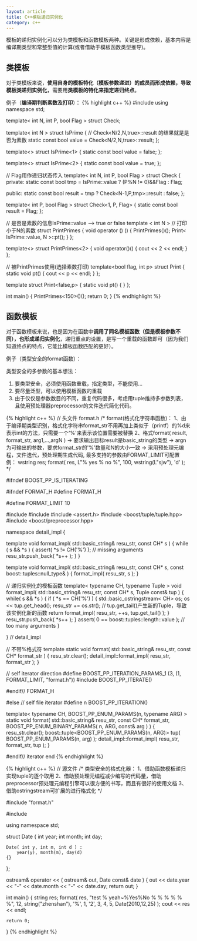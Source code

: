 ```yaml
---
layout: article
title: C++模板递归实例化
category: c++
---
```

模板的递归实例化可以分为类模板和函数模板两种。关键是形成依赖，基本内容是编译期类型和常整型值的计算(或者借助于模板函数类型推导)。
 
## 类模板
对于类模板来说，**使用自身的模板特化（模板参数递进）的成员而形成依赖，导致模板类递归实例化**，需要用**类模板的特化来指定递归终点**。
 
例子（**编译期判断素数及打印**）：
{% highlight c++ %}
#include <iostream>
using namespace std;
 
template< int N, int P, bool Flag >
struct Check;
 
template< int N >
struct IsPrime
{
    // Check<N/2,N,true>::result 的结果就是是否为素数
    static const bool value = Check<N/2,N,true>::result;
};
 
template<>
struct IsPrime<1>
{
    static const bool value = false;
};
 
template<>
struct IsPrime<2>
{
    static const bool value = true;
};
 
// Flag用作递归状态传入
template< int N, int P, bool Flag >
struct Check
{
private:
    static const bool tmp = 
        IsPrime<N>::value ? (P%N != 0)&&Flag : Flag;
 
public:
    static const bool result = tmp ? Check<N-1,P,tmp>::result : false;
};
 
template< int P, bool Flag >
struct Check<1, P, Flag>
{
    static const bool result = Flag;
};
 
// 是否是素数的信息IsPrime<N>::value --> true or false
template < int N > // 打印小于N的素数
struct PrintPrimes
{
    void operator () ()
    {
       PrintPrimes<N-1>()();
       Print< IsPrime<N>::value, N >::pt();
    }
};
 
template<>
struct PrintPrimes<2>
{
    void operator()()
    {
       cout << 2 << endl;
    }
};
 
// 被PrintPrimes使用(选择素数打印)
template<bool flag, int p>
struct Print
{
    static void pt()
    {
       cout << p << endl;
    }
};
 
template<int p>
struct Print<false,p>
{
    static void pt() { }
};
 
 
int main()
{
    PrintPrimes<150>()();
    return 0;
}
{% endhighlight %}
 
## 函数模板
对于函数模板来说，也是因为在函数中**调用了同名模板函数（但是模板参数不同），也形成递归实例化**，递归重点的设置，是写一个重载的函数即可（因为我们知道终点的特点，它能比模板函数匹配的更好）。

例子（类型安全的format函数）：  

类型安全的多参数的基本想法：

1. 要类型安全，必须使用函数重载，指定类型，不能使用…
2. 要尽量泛型，可以使用模板函数的重载
3. 由于仅仅是参数数目的不同，重复代码很多，考虑用tuple维持多参数列表，且使用预处理器preprocessor的文件迭代简化代码。

{% highlight c++ %}
// 头文件 format.h
/*
format(格式化字符串函数)：
1、由于编译期类型识别，格式化字符串format_str不用再加上类似于（printf）的%d来表示int的方法，只需要一个'%'来表示该位置需要被替换
2、格式format( result, format_str, arg1,...,argN )
	-> 要求输出目标result是basic_string<T>的类型
	-> argn为可输出的参数，要求format_str的'%'数量和N的大小一致
	-> 采用预处理元编程，文件迭代，预处理期生成代码, 最多支持的参数由FORMAT_LIMIT可配置
例：
wstring res;
format( res, L"% yes % no %", 100, wstring(L"sjw"), 'd' );
*/

#ifndef BOOST_PP_IS_ITERATING

#ifndef FORMAT_H
#define FORMAT_H

#define FORMAT_LIMIT 10

#include <sstream>
#include <string>
#include <assert.h>
#include <boost/tuple/tuple.hpp>
#include <boost/preprocessor.hpp>

namespace detail_impl {

template<typename CH>
void format_impl( std::basic_string<CH>& resu_str, const CH* s )
{
	while ( s && *s )
	{
		assert( *s != CH('%') ); // missing arguments
		resu_str.push_back( *s++ );
	}
}

template<typename CH>
void format_impl( std::basic_string<CH>& resu_str, const CH* s, const boost::tuples::null_type& ) 
{
	format_impl( resu_str, s );
}

// 递归实例化的模板函数
template< typename CH, typename Tuple >
void format_impl( std::basic_string<CH>& resu_str, const CH* s, Tuple const& tup )
{
	while( s && *s )
	{
		if ( *s == CH('%') )
		{
			std::basic_ostringstream< CH> os;
			os << tup.get_head();
			resu_str += os.str();
			// tup.get_tail()产生新的Tuple，导致该实例化新的函数
			return format_impl( resu_str, ++s, tup.get_tail() ); 
		}
		resu_str.push_back( *s++ );
	}
	assert( 0 == boost::tuples::length<Tuple>::value ); // too many arguments
}

} // detail_impl

// 不带%格式符
template<typename CH>
static void format( std::basic_string<CH>& resu_str, const CH* format_str )
{
	resu_str.clear();
	detail_impl::format_impl( resu_str, format_str );
}

// self iterator direction
#define BOOST_PP_ITERATION_PARAMS_1 (3, (1, FORMAT_LIMIT, "format.h"))
#include BOOST_PP_ITERATE()

#endif// FORMAT_H


#else // self file iterator
#define n BOOST_PP_ITERATION()

template< typename CH, BOOST_PP_ENUM_PARAMS(n, typename ARG) >
static void format( std::basic_string<CH>& resu_str, const CH* format_str, 
				    BOOST_PP_ENUM_BINARY_PARAMS( n, ARG, const& arg ) )
{
	resu_str.clear();
	boost::tuple<BOOST_PP_ENUM_PARAMS(n, ARG)> tup( BOOST_PP_ENUM_PARAMS(n, arg) );
	detail_impl::format_impl( resu_str, format_str, tup );
}

#endif// iterator end
{% endhighlight %}

{% highlight c++ %}
// 源文件
/*
类型安全的格式化器：
1、借助函数模板递归实现tuple的逐个取用
2、借助预处理元编程减少编写的代码量，借助preprocessor预处理元编程引擎可以很方便的书写，而且有很好的使用文档
3、借助ostringstream可扩展的进行格式化
*/

#include "format.h"

#include <iostream>

using namespace std;

struct Date
{
	int year;
	int month;
	int day;

	Date( int y, int m, int d ) :
		year(y), month(m), day(d)
	{}
};

ostream& operator << ( ostream& out, Date const& date )
{
	out << date.year << "-" << date.month << "-" << date.day;
	return out;
}

int main()
{
	string res;
	format( res, "test % yeah~%Yes%No % % % % % %", 12, string("zhenshan"), '%', 1, '2', 3, 4, 5, Date(2010,12,25) );
	cout << res << endl;

	return 0;
}
{% endhighlight %}

